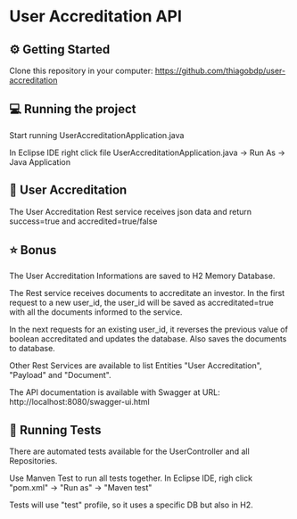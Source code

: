 # User Accreditation API

## ⚙ Getting Started

Clone this repository in your computer: https://github.com/thiagobdp/user-accreditation

## 💻 Running the project

Start running UserAccreditationApplication.java

In Eclipse IDE right click file UserAccreditationApplication.java -> Run As -> Java Application

## 📄 User Accreditation 

The User Accreditation Rest service receives json data and return success=true and accredited=true/false

## ⭐ Bonus

The User Accreditation Informations are saved to H2 Memory Database.

The Rest service receives documents to accreditate an investor. In the first request to a new user_id, the user_id will be saved as accreditated=true with all the documents informed to the service.

In the next requests for an existing user_id, it reverses the previous value of boolean accreditated and updates the database. Also saves the documents to database.

Other Rest Services are available to list Entities "User Accreditation", "Payload" and "Document".

The API documentation is available with Swagger at URL: http://localhost:8080/swagger-ui.html

## 🔬 Running Tests

There are automated tests available for the UserController and all Repositories.

Use Manven Test to run all tests together. In Eclipse IDE, righ click "pom.xml" -> "Run as" -> "Maven test"

Tests will use "test" profile, so it uses a specific DB but also in H2.